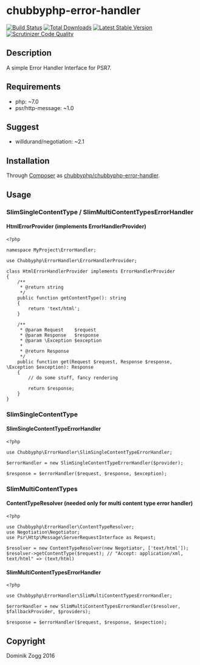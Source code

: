 # chubbyphp-error-handler

[![Build Status](https://api.travis-ci.org/chubbyphp/chubbyphp-error-handler.png?branch=master)](https://travis-ci.org/chubbyphp/chubbyphp-error-handler)
[![Total Downloads](https://poser.pugx.org/chubbyphp/chubbyphp-error-handler/downloads.png)](https://packagist.org/packages/chubbyphp/chubbyphp-error-handler)
[![Latest Stable Version](https://poser.pugx.org/chubbyphp/chubbyphp-error-handler/v/stable.png)](https://packagist.org/packages/chubbyphp/chubbyphp-error-handler)
[![Scrutinizer Code Quality](https://scrutinizer-ci.com/g/chubbyphp/chubbyphp-error-handler/badges/quality-score.png?b=master)](https://scrutinizer-ci.com/g/chubbyphp/chubbyphp-error-handler/?branch=master)

## Description

A simple Error Handler Interface for PSR7.

## Requirements

 * php: ~7.0
 * psr/http-message: ~1.0

## Suggest

 * willdurand/negotiation: ~2.1

## Installation

Through [Composer](http://getcomposer.org) as [chubbyphp/chubbyphp-error-handler][1].

## Usage

### SlimSingleContentType / SlimMultiContentTypesErrorHandler

#### HtmlErrorProvider (implements ErrorHandlerProvider)

```{.php}
<?php

namespace MyProject\ErrorHandler;

use Chubbyphp\ErrorHandler\ErrorHandlerProvider;

class HtmlErrorHandlerProvider implements ErrorHandlerProvider
{
    /**
     * @return string
     */
    public function getContentType(): string
    {
        return 'text/html';
    }

    /**
     * @param Request    $request
     * @param Response   $response
     * @param \Exception $exception
     *
     * @return Response
     */
    public function get(Request $request, Response $response, \Exception $exception): Response
    {
        // do some stuff, fancy rendering

        return $response;
    }
}
```

### SlimSingleContentType

#### SlimSingleContentTypeErrorHandler

```{.php}
<?php

use Chubbyphp\ErrorHandler\SlimSingleContentTypeErrorHandler;

$errorHandler = new SlimSingleContentTypeErrorHandler($provider);

$response = $errorHandler($request, $response, $exception);
```

### SlimMultiContentTypes

#### ContentTypeResolver (needed only for multi content type error handler)

```{.php}
<?php

use Chubbyphp\ErrorHandler\ContentTypeResolver;
use Negotiation\Negotiator;
use Psr\Http\Message\ServerRequestInterface as Request;

$resolver = new ContentTypeResolver(new Negotiator, ['text/html']);
$resolver->getContentType($request); // "Accept: application/xml, text/html" => (text/html)
```

#### SlimMultiContentTypesErrorHandler

```{.php}
<?php

use Chubbyphp\ErrorHandler\SlimMultiContentTypesErrorHandler;

$errorHandler = new SlimMultiContentTypesErrorHandler($resolver, $fallbackProvider, $providers);

$response = $errorHandler($request, $response, $expection);
```

[1]: https://packagist.org/packages/chubbyphp/chubbyphp-error-handler

## Copyright

Dominik Zogg 2016
